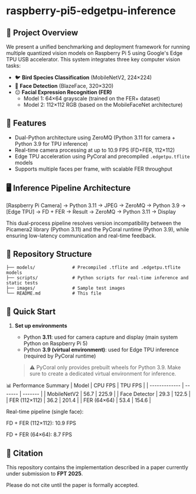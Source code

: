 # raspberry-pi5-edgetpu-inference

## 🧠 Project Overview

We present a unified benchmarking and deployment framework for running multiple quantized vision models on Raspberry Pi 5 using Google's Edge TPU USB accelerator. This system integrates three key computer vision tasks:

- 🐦 **Bird Species Classification** (MobileNetV2, 224×224)
- 🙂 **Face Detection** (BlazeFace, 320×320)
- 😐 **Facial Expression Recognition (FER)**  
  - Model 1: 64×64 grayscale (trained on the FER+ dataset)  
  - Model 2: 112×112 RGB (based on the MobileFaceNet architecture)


## 🔧 Features

- Dual-Python architecture using ZeroMQ (Python 3.11 for camera + Python 3.9 for TPU inference)
- Real-time camera processing at up to 10.9 FPS (FD+FER, 112×112)
- Edge TPU acceleration using PyCoral and precompiled `.edgetpu.tflite` models
- Supports multiple faces per frame, with scalable FER throughput

## 🖥️ Inference Pipeline Architecture

[Raspberry Pi Camera] → Python 3.11 → JPEG → ZeroMQ → Python 3.9 → [Edge TPU] → FD + FER → Result → ZeroMQ → Python 3.11 → Display

This dual-process pipeline resolves version incompatibility between the Picamera2 library (Python 3.11) and the PyCoral runtime (Python 3.9), while ensuring low-latency communication and real-time feedback.

## 📂 Repository Structure

```
├── models/              # Precompiled .tflite and .edgetpu.tflite models  
├── scripts/             # Python scripts for real-time inference and static tests  
├── images/              # Sample test images  
└── README.md            # This file
```
## 🚀 Quick Start
1. **Set up environments**

   - Python **3.11**: used for camera capture and display (main system Python on Raspberry Pi 5)
   - Python **3.9 (virtual environment)**: used for Edge TPU inference (required by PyCoral runtime)

   > ⚠️ PyCoral only provides prebuilt wheels for Python 3.9. Make sure to create a dedicated virtual environment for inference.

📊 Performance Summary
| Model         | CPU FPS | TPU FPS |
| ------------- | ------- | ------- |
| MobileNetV2   | 56.7    | 225.9   |
| Face Detector | 29.3    | 122.5   |
| FER (112×112) | 36.2    | 201.4   |
| FER (64×64)   | 53.4    | 154.6   |

Real-time pipeline (single face):

FD + FER (112×112): 10.9 FPS

FD + FER (64×64): 8.7 FPS

## 📄 Citation

This repository contains the implementation described in a paper currently under submission to **FPT 2025**.

Please do not cite until the paper is formally accepted.

